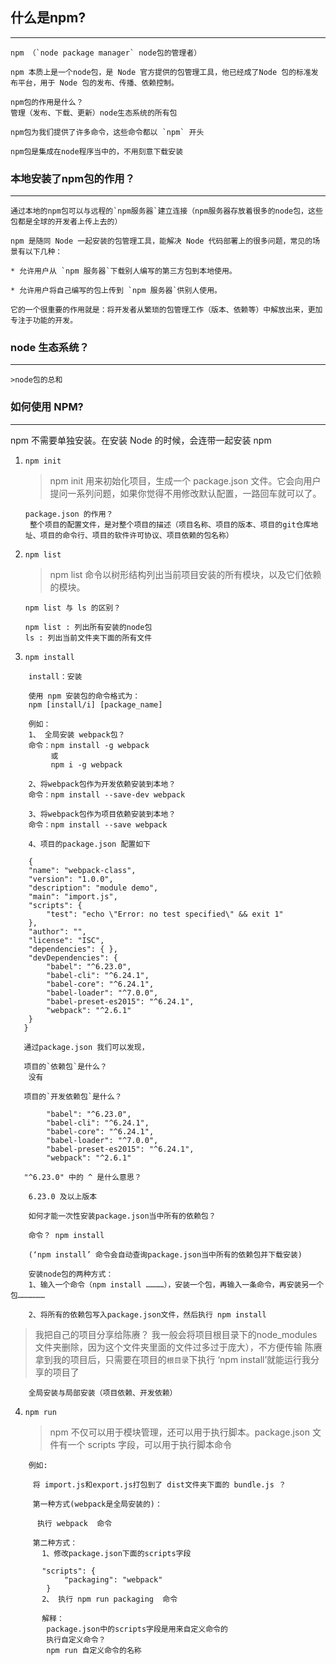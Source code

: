 ## 什么是npm?
***
```
npm （`node package manager` node包的管理者）

npm 本质上是一个node包，是 Node 官方提供的包管理工具，他已经成了Node 包的标准发布平台，用于 Node 包的发布、传播、依赖控制。

npm包的作用是什么？
管理（发布、下载、更新）node生态系统的所有包

npm包为我们提供了许多命令，这些命令都以 `npm` 开头

npm包是集成在node程序当中的，不用刻意下载安装
```



### 本地安装了npm包的作用？
---
```
通过本地的npm包可以与远程的`npm服务器`建立连接（npm服务器存放着很多的node包，这些包都是全球的开发者上传上去的）

npm 是随同 Node 一起安装的包管理工具，能解决 Node 代码部署上的很多问题，常见的场景有以下几种：

* 允许用户从 `npm 服务器`下载别人编写的第三方包到本地使用。

* 允许用户将自己编写的包上传到 `npm 服务器`供别人使用。

它的一个很重要的作用就是：将开发者从繁琐的包管理工作（版本、依赖等）中解放出来，更加专注于功能的开发。
```
### node 生态系统？
---
```
>node包的总和
```




### 如何使用 NPM?
***
 npm 不需要单独安装。在安装 Node 的时候，会连带一起安装 npm

 1. `npm init`
    >npm init 用来初始化项目，生成一个 package.json 文件。它会向用户提问一系列问题，如果你觉得不用修改默认配置，一路回车就可以了。

       ```
       package.json 的作用？
        整个项目的配置文件，是对整个项目的描述（项目名称、项目的版本、项目的git仓库地址、项目的命令行、项目的软件许可协议、项目依赖的包名称）
      ```

 2. `npm list`
    >npm list 命令以树形结构列出当前项目安装的所有模块，以及它们依赖的模块。
    ```
    npm list 与 ls 的区别？

    npm list : 列出所有安装的node包
    ls : 列出当前文件夹下面的所有文件

    ```

 3. `npm install`
```
    install：安装

    使用 npm 安装包的命令格式为：    
    npm [install/i] [package_name]  

    例如：
    1、 全局安装 webpack包？
    命令：npm install -g webpack
         或
         npm i -g webpack

    2、将webpack包作为开发依赖安装到本地？
    命令：npm install --save-dev webpack

    3、将webpack包作为项目依赖安装到本地？
    命令：npm install --save webpack

    4、项目的package.json 配置如下

    {
    "name": "webpack-class",
    "version": "1.0.0",
    "description": "module demo",
    "main": "import.js",
    "scripts": {
        "test": "echo \"Error: no test specified\" && exit 1"
    },
    "author": "",
    "license": "ISC",
    "dependencies": { },
    "devDependencies": {
        "babel": "^6.23.0",
        "babel-cli": "^6.24.1",
        "babel-core": "^6.24.1",
        "babel-loader": "^7.0.0",
        "babel-preset-es2015": "^6.24.1",
        "webpack": "^2.6.1"
    }
   }

   通过package.json 我们可以发现，

   项目的`依赖包`是什么？
    没有

   项目的`开发依赖包`是什么？
    
        "babel": "^6.23.0",
        "babel-cli": "^6.24.1",
        "babel-core": "^6.24.1",
        "babel-loader": "^7.0.0",
        "babel-preset-es2015": "^6.24.1",
        "webpack": "^2.6.1"

   "^6.23.0" 中的 ^ 是什么意思？
   
    6.23.0 及以上版本 

    如何才能一次性安装package.json当中所有的依赖包？

    命令？ npm install 

    (‘npm install’ 命令会自动查询package.json当中所有的依赖包并下载安装)
```
```
    安装node包的两种方式：
    1、输入一个命令（npm install …………），安装一个包，再输入一条命令，再安装另一个包………………

    2、将所有的依赖包写入package.json文件，然后执行 npm install 
```


>我把自己的项目分享给陈赓？
我一般会将项目根目录下的node_modules文件夹删除，因为这个文件夹里面的文件过多过于庞大），不方便传输
陈赓拿到我的项目后，只需要在项目的`根目录`下执行
‘npm install’就能运行我分享的项目了
    
```
    全局安装与局部安装（项目依赖、开发依赖）
```
 4. `npm run`
    >npm 不仅可以用于模块管理，还可以用于执行脚本。package.json 文件有一个 scripts 字段，可以用于执行脚本命令
```
    例如:
     
     将 import.js和export.js打包到了 dist文件夹下面的 bundle.js ？
     
     第一种方式(webpack是全局安装的)：
     
      执行 webpack  命令

     第二种方式：
       1、修改package.json下面的scripts字段

       "scripts": {
            "packaging": "webpack"
        }
       2、 执行 npm run packaging  命令 

       解释：
        package.json中的scripts字段是用来自定义命令的
        执行自定义命令？
        npm run 自定义命令的名称




```